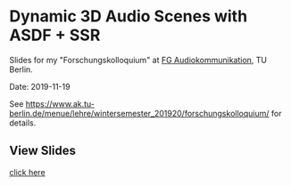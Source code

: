 Dynamic 3D Audio Scenes with ASDF + SSR
=======================================

Slides for my "Forschungskolloquium" at
[FG Audiokommunikation](https://www.ak.tu-berlin.de/), TU Berlin.

Date: 2019-11-19

See https://www.ak.tu-berlin.de/menue/lehre/wintersemester_201920/forschungskolloquium/ for details.

View Slides
-----------

[click here](https://nbviewer.jupyter.org/format/slides/github/mgeier/fk2019/blob/master/presentation.ipynb)
